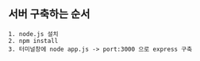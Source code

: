 ## 서버 구축하는 순서 
    1. node.js 설치 
    2. npm install 
    3. 터미널창에 node app.js -> port:3000 으로 express 구축